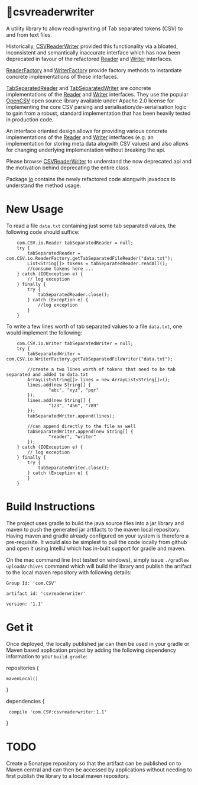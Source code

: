 csvreaderwriter
===============

A utility library to allow reading/writing of Tab separated tokens (CSV) to and from text files.

Historically, [CSVReaderWriter](https://github.com/rahulmcs/csvreaderwriter/blob/master/src/main/java/com/CSV/AddressProcessing/CSVReaderWriter.java)  provided this functionality via a bloated, inconsistent and semantically inaccurate interface which has now been deprecated in favour of the refactored [Reader](https://github.com/rahulmcs/csvreaderwriter/blob/master/src/main/java/com/CSV/io/Reader.java) and [Writer](https://github.com/rahulmcs/csvreaderwriter/blob/master/src/main/java/com/CSV/io/Writer.java) interfaces.

[ReaderFactory](https://github.com/rahulmcs/csvreaderwriter/blob/master/src/main/java/com/CSV/io/ReaderFactory.java) and [WriterFactory](https://github.com/rahulmcs/csvreaderwriter/blob/master/src/main/java/com/CSV/io/WriterFactory.java) provide factory methods to instantiate concrete implementations of these interfaces. 

[TabSeparatedReader](https://github.com/rahulmcs/csvreaderwriter/blob/master/src/main/java/com/CSV/io/TabSeparatedReader.java) and [TabSeparatedWriter](https://github.com/rahulmcs/csvreaderwriter/blob/master/src/main/java/com/CSV/io/TabSeparatedWriter.java)  are concrete implementations of the [Reader](https://github.com/rahulmcs/csvreaderwriter/blob/master/src/main/java/com/CSV/io/Reader.java) and [Writer](https://github.com/rahulmcs/csvreaderwriter/blob/master/src/main/java/com/CSV/io/Writer.java) interfaces. They use the popular [OpenCSV](http://opencsv.sourceforge.net) open source library available under Apache 2.0 license for implementing the core CSV parsing and serialisation/de-serialisation logic to gain from a robust, standard implementation that has been heavily tested in production code.

An interface oriented design allows for providing various concrete implementations of the [Reader](https://github.com/rahulmcs/csvreaderwriter/blob/master/src/main/java/com/CSV/io/Reader.java) and [Writer](https://github.com/rahulmcs/csvreaderwriter/blob/master/src/main/java/com/CSV/io/Writer.java) interfaces (e.g. an implementation for storing meta data alogwith CSV values) and also allows for changing underlying implementation without breaking the api.

Please browse [CSVReaderWriter](https://github.com/rahulmcs/csvreaderwriter/blob/master/src/main/java/com/CSV/AddressProcessing/CSVReaderWriter.java) to understand the now deprecated api and the motivation behind deprecating the entire class.

Package [io](https://github.com/rahulmcs/csvreaderwriter/blob/master/src/main/java/com/CSV/io/) contains the newly refactored code alongwith javadocs to understand the method usage.


New Usage
===============

To read a file `data.txt` containing just some tab separated values, the following code should suffice:

        com.CSV.io.Reader tabSeparatedReader = null;
        try {
            tabSeparatedReader = com.CSV.io.ReaderFactory.getTabSeparatedFileReader("data.txt");
            List<String[]> tokens = tabSeparatedReader.readAll();
            //consume tokens here ...
        } catch (IOException e) {
            // log exception
        } finally {
            try {
                tabSeparatedReader.close();
            } catch (Exception e) {
                //log exception
            }
        }

To write a few lines worth of tab separated values to a file `data.txt`, one would implement the following:

        com.CSV.io.Writer tabSeparatedWriter = null;
        try {
            tabSeparatedWriter = com.CSV.io.WriterFactory.getTabSeparatedFileWriter("data.txt");
            
            //create a two lines worth of tokens that need to be tab separated and added to data.txt
            ArrayList<String[]> lines = new ArrayList<String[]>();
            lines.add(new String[] {
                    "abc", "xyz", "pqr"
            });
            lines.add(new String[] {
                    "123", "456", "789"
            });
            tabSeparatedWriter.append(lines);
            
            //can append directly to the file as well
            tabSeparatedWriter.append(new String[] {
                    "reader", "writer"
            });
        } catch (IOException e) {
            // log exception
        } finally {
            try {
                tabSeparatedWriter.close();
            } catch (Exception e) {
            }
        }


Build Instructions
===============
The project uses gradle to build the java source files into a jar library and maven to push the generated jar artifacts to the maven local repository. Having maven and gradle already configured on your system is therefore a pre-requisite. It would also be simplest to pull the code locally from github and open it using IntelliJ which has in-built support for gradle and maven.

On the mac command line (not tested on windows), simply issue `./gradlew uploadArchives` command which will build the library and publish the artifact to the local maven repository with following details:

`Group Id: 'com.CSV'`

`artifact id: 'csvreaderwriter'`

`version: '1.1'`

Get it
===============

Once deployed, the locally published jar can then be used in your gradle or Maven based application project by adding the following dependency information to your `build.gradle`:

repositories {

    mavenLocal()
    
}

dependencies {

     compile 'com.CSV:csvreaderwriter:1.1'
     
}

TODO
===============
Create a Sonatype repository so that the artifact can be published on to Maven central and can then be accessed by applications without needing to first publish the library to a local maven repository.
